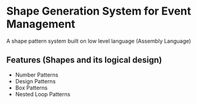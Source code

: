 # Shape Generation System for Event Management 

A shape pattern system built on low level language (Assembly Language)

## Features (Shapes and its logical design)
 * Number Patterns
 * Design Patterns
 * Box Patterns
 * Nested Loop Patterns
